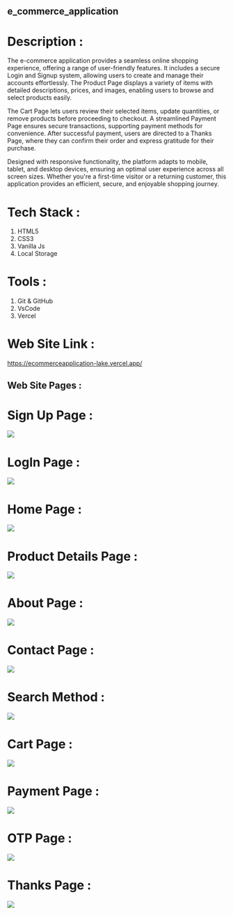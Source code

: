 ## e_commerce_application 
# Description : 
The e-commerce application provides a seamless online shopping experience, offering a range of user-friendly features. It includes a secure Login and Signup system, allowing users to create and manage their accounts effortlessly. The Product Page displays a variety of items with detailed descriptions, prices, and images, enabling users to browse and select products easily.

The Cart Page lets users review their selected items, update quantities, or remove products before proceeding to checkout. A streamlined Payment Page ensures secure transactions, supporting payment methods for convenience. After successful payment, users are directed to a Thanks Page, where they can confirm their order and express gratitude for their purchase.

Designed with responsive functionality, the platform adapts to mobile, tablet, and desktop devices, ensuring an optimal user experience across all screen sizes. Whether you're a first-time visitor or a returning customer, this application provides an efficient, secure, and enjoyable shopping journey.

# Tech Stack :
1. HTML5
2. CSS3
3. Vanilla Js
4. Local Storage

# Tools :
1. Git & GitHub
2. VsCode
3. Vercel

# Web Site Link : 
https://ecommerceapplication-lake.vercel.app/

## Web Site Pages :
# Sign Up Page : 
<img src = "img/1.png" /> 

# LogIn Page : 
<img src = "img/2.png" />

# Home Page : 
<img src = "img/3.png" />

# Product Details Page : 
<img src = "img/4.png" />

# About Page : 
<img src = "img/5.png" />

# Contact Page : 
<img src = "img/6.png" />

# Search Method : 
<img src = "img/7.png" />

# Cart Page : 
<img src = "img/8.png" />

# Payment Page : 
<img src = "img/9.png" />

# OTP Page : 
<img src = "img/10.png" />

# Thanks Page : 
<img src = "img/11.png" />
